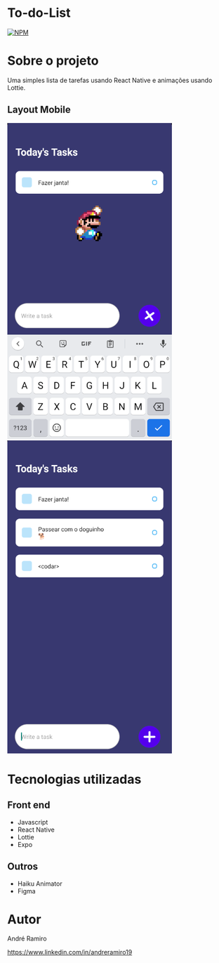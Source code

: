 # To-do-List
[![NPM](https://img.shields.io/npm/l/react)](https://github.com/andreramiro19/todolist/master/LICENSE) 
# Sobre o projeto
Uma simples lista de tarefas usando React Native e animações usando Lottie.
## Layout Mobile
![Mobile 1](https://github.com/andreramiro19/todoList/blob/main/image1.png) ![Mobile 2](https://github.com/andreramiro19/todoList/blob/main/image2.png)
# Tecnologias utilizadas
## Front end
- Javascript
- React Native
- Lottie
- Expo
## Outros
- Haiku Animator
- Figma

# Autor

André Ramiro

https://www.linkedin.com/in/andreramiro19

